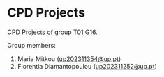 # CPD Projects

CPD Projects of group T01 G16.

Group members:

1. Maria Mitkou (up202311354@up.pt)
2. Florentia Diamantopoulou (up202311252@up.pt)
  
  